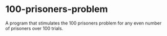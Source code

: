 # 100-prisoners-problem
A program that stimulates the 100 prisoners problem for any even number of prisoners over 100 trials.
